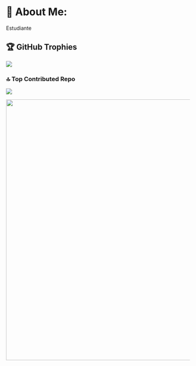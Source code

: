 # 💫 About Me:
Estudiante

## 🏆 GitHub Trophies
![](https://github-profile-trophy.vercel.app/?username=ignacioDias&theme=radical&no-frame=false&no-bg=true&margin-w=4)

### 🔝 Top Contributed Repo
![](https://github-contributor-stats.vercel.app/api?username=ignacioDias&limit=5&theme=dark&combine_all_yearly_contributions=true)

<img src="https://nypost.com/wp-content/uploads/sites/2/2022/05/Screen-Shot-2022-05-06-at-12.00.23-PM.png" width="1264px" height="715px"/>

<!-- Proudly created with GPRM ( https://gprm.itsvg.in ) -->
